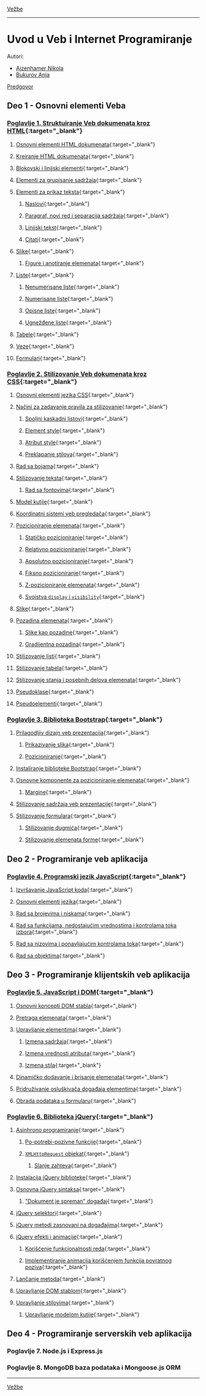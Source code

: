 [Vežbe](../README.md)

-----

# Uvod u Veb i Internet Programiranje

Autori:

- [Ajzenhamer Nikola](https://www.nikolaajzenhamer.rs)
- [Bukurov Anja](http://www.math.rs/~anja_bukurov)

[Predgovor](./Poglavlja/Predgovor/README.md)

## Deo 1 - Osnovni elementi Veba

### [Poglavlje 1. Struktuiranje Veb dokumenata kroz HTML](./Poglavlja/HTML/README.md){:target="_blank"}

1. [Osnovni elementi HTML dokumenata](./Poglavlja/HTML/README.md#11-osnovni-elementi-html-dokumenata){:target="_blank"}

2. [Kreiranje HTML dokumenata](./Poglavlja/HTML/README.md/#12-kreiranje-html-dokumenata){:target="_blank"}

3. [Blokovski i linijski elementi](./Poglavlja/HTML/README.md#13-blokovski-i-linijski-elementi){:target="_blank"}

4. [Elementi za grupisanje sadržaja](./Poglavlja/HTML/README.md#14-elementi-za-grupisanje-sadržaja){:target="_blank"}

5. [Elementi za prikaz teksta](./Poglavlja/HTML/README.md#15-elementi-za-prikaz-teksta){:target="_blank"}
   
   1. [Naslovi](./Poglavlja/HTML/README.md#151-naslovi){:target="_blank"}
   
   2. [Paragraf, novi red i separacija sadržaja](./Poglavlja/HTML/README.md#152-paragraf-novi-red-i-separacija-sadržaja){:target="_blank"}
   
   3. [Linijski tekst](./Poglavlja/HTML/README.md#153-linijski-tekst){:target="_blank"}
   
   4. [Citati](./Poglavlja/HTML/README.md#154-citati){:target="_blank"}

6. [Slike](./Poglavlja/HTML/README.md#16-slike){:target="_blank"}

   1. [Figure i anotiranje elemenata](./Poglavlja/HTML/README.md#161-figure-i-anotiranje-elemenata){:target="_blank"}

7. [Liste](./Poglavlja/HTML/README.md#17-liste){:target="_blank"}

   1. [Nenumerisane liste](./Poglavlja/HTML/README.md#171-nenumerisane-liste){:target="_blank"}

   2. [Numerisane liste](./Poglavlja/HTML/README.md#172-numerisane-liste){:target="_blank"}

   3. [Opisne liste](./Poglavlja/HTML/README.md#173-opisne-liste){:target="_blank"}

   4. [Ugnežđene liste](./Poglavlja/HTML/README.md#174-ugnežđene-liste){:target="_blank"}

8. [Tabele](./Poglavlja/HTML/README.md#18-tabele){:target="_blank"}

9. [Veze](./Poglavlja/HTML/README.md#19-veze){:target="_blank"}

10. [Formulari](./Poglavlja/HTML/README.md#110-formulari){:target="_blank"}

### [Poglavlje 2. Stilizovanje Veb dokumenata kroz CSS](./Poglavlja/CSS/README.md){:target="_blank"}

1. [Osnovni elementi jezika CSS](./Poglavlja/CSS/README.md#21-osnovni-elementi-jezika-css){:target="_blank"}

2. [Načini za zadavanje pravila za stilizovanje](./Poglavlja/CSS/README.md#22-načini-za-zadavanje-pravila-za-stilizovanje){:target="_blank"}
   
   1. [Spoljni kaskadni listovi](./Poglavlja/CSS/README.md#221-spoljni-kaskadni-listovi){:target="_blank"}
   
   2. [Element style](./Poglavlja/CSS/README.md#222-element-style){:target="_blank"}
   
   3. [Atribut style](./Poglavlja/CSS/README.md#223-atribut-style){:target="_blank"}
   
   4. [Preklapanje stilova](./Poglavlja/CSS/README.md#224-preklapanje-stilova){:target="_blank"}

3. [Rad sa bojama](./Poglavlja/CSS/README.md#23-rad-sa-bojama){:target="_blank"}

4. [Stilizovanje teksta](./Poglavlja/CSS/README.md#24-stilizovanje-teksta){:target="_blank"}
   
   1. [Rad sa fontovima](./Poglavlja/CSS/README.md#241-rad-sa-fontovima){:target="_blank"}

5. [Model kutije](./Poglavlja/CSS/README.md#25-model-kutije){:target="_blank"}

6. [Koordinatni sistemi veb pregledača](./Poglavlja/CSS/README.md#26-koordinatni-sistemi-veb-pregledača){:target="_blank"}

7. [Pozicioniranje elemenata](./Poglavlja/CSS/README.md#27-pozicioniranje-elemenata){:target="_blank"}

   1. [Statičko pozicioniranje](./Poglavlja/CSS/README.md#271-statičko-pozicioniranje){:target="_blank"}

   2. [Relativno pozicioniranje](./Poglavlja/CSS/README.md#272-relativno-pozicioniranje){:target="_blank"}

   3. [Apsolutno pozicioniranje](./Poglavlja/CSS/README.md#273-apsolutno-pozicioniranje){:target="_blank"}

   4. [Fiksno pozicioniranje](./Poglavlja/CSS/README.md#274-fiksno-pozicioniranje){:target="_blank"}

   5. [Z-pozicioniranje elemenata](./Poglavlja/CSS/README.md#275-z-pozicioniranje-elemenata){:target="_blank"}

   6. [Svojstva `display` i `visibility`](./Poglavlja/CSS/README.md#276-svojstva-display-i-visibility){:target="_blank"}

8. [Slike](./Poglavlja/CSS/README.md#28-slike){:target="_blank"}

9. [Pozadina elemenata](./Poglavlja/CSS/README.md#29-pozadina-elemenata){:target="_blank"}

   1. [Slike kao pozadine](./Poglavlja/CSS/README.md#291-slike-kao-pozadine){:target="_blank"}

   2. [Gradijentna pozadina](./Poglavlja/CSS/README.md#292-gradijentna-pozadina){:target="_blank"}

10. [Stilizovanje listi](./Poglavlja/CSS/README.md#210-stilizovanje-listi){:target="_blank"}

11. [Stilizovanje tabela](./Poglavlja/CSS/README.md#211-stilizovanje-tabela){:target="_blank"}

12. [Stilizovanje stanja i posebnih delova elemenata](./Poglavlja/CSS/README.md#212-stilizovanje-stanja-i-posebnih-delova-elemenata){:target="_blank"}

   1. [Pseudoklase](./Poglavlja/CSS/README.md#2121-pseudoklase){:target="_blank"}

   2. [Pseudoelementi](./Poglavlja/CSS/README.md#2122-pseudoelementi){:target="_blank"}

### [Poglavlje 3. Biblioteka Bootstrap](./Poglavlja/Bootstrap/README.md){:target="_blank"}

1. [Prilagodljiv dizajn veb prezentacija](./Poglavlja/Bootstrap/README.md#31-prilagodljiv-dizajn-veb-prezentacija){:target="_blank"}

   1. [Prikazivanje slika](./Poglavlja/Bootstrap/README.md#311-prikazivanje-slika){:target="_blank"}

   2. [Pozicioniranje](./Poglavlja/Bootstrap/README.md#312-pozicioniranje){:target="_blank"}

2. [Instaliranje biblioteke Bootstrap](./Poglavlja/Bootstrap/README.md#32-instaliranje-biblioteke-bootstrap){:target="_blank"}

3. [Osnovne komponente za pozicioniranje elemenata](./Poglavlja/Bootstrap/README.md#33-osnovne-komponente-za-pozicioniranje-elemenata){:target="_blank"}

   1. [Margine](./Poglavlja/Bootstrap/README.md#331-margine){:target="_blank"}

4. [Stilizovanje sadržaja veb prezentacije](./Poglavlja/Bootstrap/README.md#34-stilizovanje-sadržaja-veb-prezentacije){:target="_blank"}

5. [Stilizovanje formulara](./Poglavlja/Bootstrap/README.md#35-stilizovanje-formulara){:target="_blank"} 

   1. [Stilizovanje dugmića](./Poglavlja/Bootstrap/README.md#351-stilizovanje-dugmića){:target="_blank"}

   2. [Stilizovanje elemenata forme](./Poglavlja/Bootstrap/README.md#352-stilizovanje-elemenata-forme){:target="_blank"}

## Deo 2 - Programiranje veb aplikacija

### [Poglavlje 4. Programski jezik JavaScript](./Poglavlja/JS/README.md){:target="_blank"}

1. [Izvršavanje JavaScript koda](./Poglavlja/JS/README.md#41-izvršavanje-javascript-koda){:target="_blank"}

2. [Osnovni elementi jezika](./Poglavlja/JS/README.md#42-osnovni-elementi-jezika){:target="_blank"}

3. [Rad sa brojevima i niskama](./Poglavlja/JS/README.md#43-rad-sa-brojevima-i-niskama){:target="_blank"}

4. [Rad sa funkcijama, nedostajućim vrednostima i kontrolama toka izbora](./Poglavlja/JS/README.md#44-rad-sa-funkcijama-nedostajućim-vrednostima-i-kontrolama-toka-izbora){:target="_blank"}

5. [Rad sa nizovima i ponavljajućim kontrolama toka](./Poglavlja/JS/README.md#45-rad-sa-nizovima-i-ponavljajućim-kontrolama-toka){:target="_blank"}

6. [Rad sa objektima](./Poglavlja/JS/README.md#46-rad-sa-objektima){:target="_blank"}

## Deo 3 - Programiranje klijentskih veb aplikacija

### [Poglavlje 5. JavaScript i DOM](./Poglavlja/JSDOM/README.md){:target="_blank"}

1. [Osnovni koncepti DOM stabla](./Poglavlja/JSDOM/README.md#51-osnovni-koncepti-dom-stabla){:target="_blank"}

2. [Pretraga elemenata](./Poglavlja/JSDOM/README.md#52-pretraga-elemenata){:target="_blank"}

3. [Upravljanje elementima](./Poglavlja/JSDOM/README.md#53-upravljanje-elementima){:target="_blank"}

    1. [Izmena sadržaja](./Poglavlja/JSDOM/README.md#531-izmena-sadržaja){:target="_blank"}

    1. [Izmena vrednosti atributa](./Poglavlja/JSDOM/README.md#532-izmena-vrednosti-atributa){:target="_blank"}

    1. [Izmena stila](./Poglavlja/JSDOM/README.md#533-izmena-stila){:target="_blank"}

4. [Dinamičko dodavanje i brisanje elemenata](./Poglavlja/JSDOM/README.md#54-dinamičko-dodavanje-i-brisanje-elemenata){:target="_blank"}

5. [Pridruživanje osluškivača događaja elementima](./Poglavlja/JSDOM/README.md#55-pridruživanje-osluškivača-događaja-elementima){:target="_blank"}

6. [Obrada podataka u formularu](./Poglavlja/JSDOM/README.md#56-obrada-podataka-u-formularu){:target="_blank"}

### [Poglavlje 6. Biblioteka jQuery](./Poglavlja/JQuery/README.md){:target="_blank"}

1. [Asinhrono programiranje](./Poglavlja/JQuery/README.md#61-asinhrono-programiranje){:target="_blank"}

    1. [Po-potrebi-pozivne funkcije](./Poglavlja/JQuery/README.md#611-po-potrebi-pozivne-funkcije){:target="_blank"}

    2. [`XMLHttpRequest` objekat](./Poglavlja/JQuery/README.md#612-xmlhttprequest-objekat){:target="_blank"}
     
        1. [Slanje zahteva](./Poglavlja/JQuery/README.md#6121-slanje-zahteva){:target="_blank"}

2. [Instalacija jQuery biblioteke](./Poglavlja/JQuery/README.md#62-instalacija-jquery-biblioteke){:target="_blank"}

3. [Osnovna jQuery sintaksa](./Poglavlja/JQuery/README.md#63-osnovna-jquery-sintaksa){:target="_blank"}

    1. ["Dokument je spreman" događaj](./Poglavlja/JQuery/README.md#631-dokument-je-spreman-događaj){:target="_blank"}

4. [jQuery selektori](./Poglavlja/JQuery/README.md#64-jquery-selektori){:target="_blank"}

5. [jQuery metodi zasnovani na događajima](./Poglavlja/JQuery/README.md#65-jquery-metodi-zasnovani-na-događajima){:target="_blank"}

6. [jQuery efekti i animacije](./Poglavlja/JQuery/README.md#66-jquery-efekti-i-animacije){:target="_blank"}

    1. [Korišćenje funkcionalnosti reda](./Poglavlja/JQuery/README.md#661-korišćenje-funkcionalnosti-reda){:target="_blank"}
    
    2. [Implementiranje animacija korišćenjem funkcija povratnog poziva](./Poglavlja/JQuery/README.md#662-implementiranje-animacija-korišćenjem-funkcija-povratnog-poziva){:target="_blank"}

7. [Lančanje metoda](./Poglavlja/JQuery/README.md#67-lančanje-metoda){:target="_blank"}

8. [Upravljanje DOM stablom](./Poglavlja/JQuery/README.md#68-upravljanje-DOM-stablom){:target="_blank"}

9. [Upravljanje stilovima](./Poglavlja/JQuery/README.md#69-upravljanje-stilovima){:target="_blank"}

    1. [Upravljanje modelom kutije](./Poglavlja/JQuery/README.md#691-upravljanje-modelom-kutije){:target="_blank"}

## Deo 4 - Programiranje serverskih veb aplikacija

### Poglavlje 7. Node.js i Express.js

### Poglavlje 8. MongoDB baza podataka i Mongoose.js ORM

-----

[Vežbe](../README.md)
